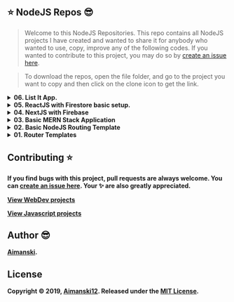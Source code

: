 ## :star: NodeJS Repos :sunglasses:

> Welcome to this NodeJS Repositories. This repo contains all NodeJS projects I have created and wanted to share it for anybody who wanted to use, copy, improve any of the following codes. If you wanted to contribute to this project, you may do so by [create an issue here](https://github.com/Aimanski12/book-worm/issues/new).

> To download the repos, open the file folder, and go to the project you want to copy and then click on the clone icon to get the link.

<details>
  <summary><strong>06. List It App.<strong></summary>
  
  ### OverView 
  
  > This is a React Native Application that is designed for recording your daily todos. One feature this app has is that it has the ability to save your previous todos without losing any data.
  
  > This app is published in google play and is available for android phones.
  
  <br>
</details>

<details>
  <summary><strong>05. ReactJS with Firestore basic setup.<strong></summary>
  
  ### OverView 
  
  > This is a basic application that allows users to visit the website and browse posts from users. The visitor needs to get signin (aunthentication) for them to posts items and view all posts from all users.

> The app uses ReactJs as its frontend with Materialize as the CSS Framework. It also uses Firebase Authentication, to verify users if they have accounts. It also uses Firestore to save create, delete, and update data. It also uses Firebase Cloud Functions to and hosting.

> You can visit the website [here](https://app02-27372.web.app/).

  <br>
</details>

<details>
  <summary><strong>04. NextJS with Firebase<strong></summary>
  
  ### OverView 
  
  > This application is a complete NextJS app with Firebase as its cloud server. It uses firebase cloud functions, firebase storage, firebase firestore to save data, multimedia files. The app also uses firebase authentication which encapsulates the app for easy validation.
  <br>
</details>

<details>
  <summary><strong>03. Basic MERN Stack Application<strong></summary>
  
  ### OverView 
  
  > If you need a basic MERN stack application, you can download this repo. It has a basic routes setup with JWT Authentication for some guarded routes. It also has included backend NodeJS setup with MongoDB.
  <br>
</details>

<details>
  <summary><strong>02. Basic NodeJS Routing Template<strong></summary>
  
  ### OverView 
  
  > This repo contains a basic setup for nodejs routing template which includes JWT authentication to guarded routes. It also includes mongoose data models for a basic data structure setup.
  <br>
</details>

<details>
  <summary><strong>01. Router Templates<strong></summary>
  
  ### OverView 
  
  > This repos contains a basic nodejs boilerplate which includes routing, uploading files, and basic heroku setup.
  <br>
</details>

## Contributing :star:

If you find bugs with this project, pull requests are always welcome. You can [create an issue here](https://github.com/Aimanski12/NodeJS-Repo/issues/new).
Your :sparkles: are also greatly appreciated.

[View WebDev projects](https://github.com/Aimanski12/web_dev_projects)

[View Javascript projects](https://github.com/Aimanski12/Javascript_Projects)

## Author :sunglasses:

[Aimanski](http://bit.ly/aiman-profile-github).

## License

Copyright © 2019, [Aimanski12](http://bit.ly/aiman-profile-github).
Released under the [MIT License](LICENSE).
